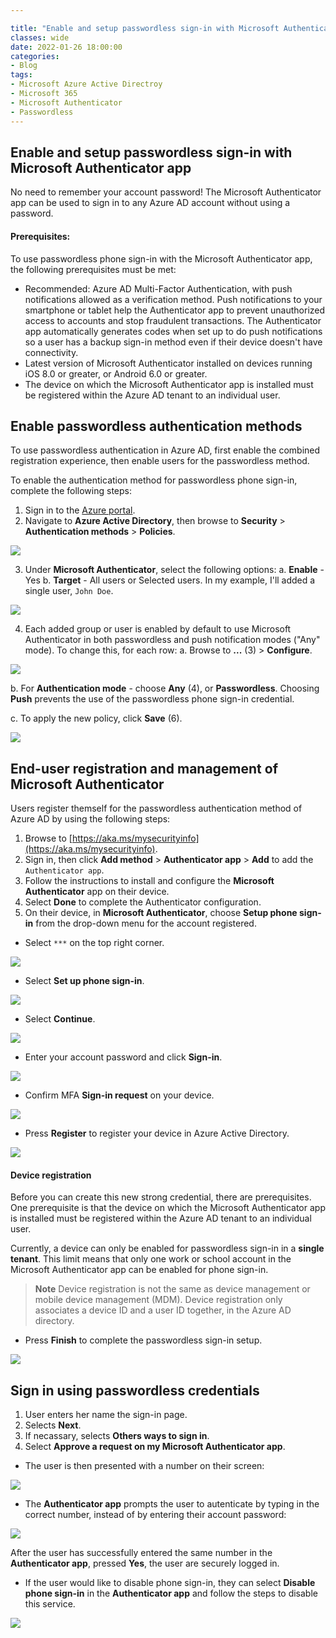 ```yaml
---

title: "Enable and setup passwordless sign-in with Microsoft Authenticator app"
classes: wide
date: 2022-01-26 18:00:00
categories:
- Blog
tags:
- Microsoft Azure Active Directroy
- Microsoft 365
- Microsoft Authenticator
- Passwordless
---
```

## Enable and setup passwordless sign-in with Microsoft Authenticator app

No need to remember your account password! The Microsoft Authenticator app can be used to sign in to any Azure AD account without using a password.

#### Prerequisites:
To use passwordless phone sign-in with the Microsoft Authenticator app, the following prerequisites must be met:

-   Recommended: Azure AD Multi-Factor Authentication, with push notifications allowed as a verification method. Push notifications to your smartphone or tablet help the Authenticator app to prevent unauthorized access to accounts and stop fraudulent transactions. The Authenticator app automatically generates codes when set up to do push notifications so a user has a backup sign-in method even if their device doesn't have connectivity.
-   Latest version of Microsoft Authenticator installed on devices running iOS 8.0 or greater, or Android 6.0 or greater.
-   The device on which the Microsoft Authenticator app is installed must be registered within the Azure AD tenant to an individual user.

## Enable passwordless authentication methods

To use passwordless authentication in Azure AD, first enable the combined registration experience, then enable users for the passwordless method.

To enable the authentication method for passwordless phone sign-in, complete the following steps:

1. Sign in to the [Azure portal](https://portal.azure.com).
2. Navigate to **Azure Active Directory**, then browse to **Security** > **Authentication methods** > **Policies**. 

![](/assets/images/PASSWORDLESS/01.png)

3. Under **Microsoft Authenticator**, select the following options:
a. **Enable** - Yes
b. **Target** - All users or Selected users.  In my example, I'll added a single user, `John Doe`.

![](/assets/images/PASSWORDLESS/02.png)

4. Each added group or user is enabled by default to use Microsoft Authenticator in both passwordless and push notification modes ("Any" mode). To change this, for each row:
a.  Browse to  **...** (3)  >  **Configure**.

![](/assets/images/PASSWORDLESS/03.png)

b.  For  **Authentication mode**  - choose  **Any** (4), or  **Passwordless**. Choosing  **Push**  prevents the use of the passwordless phone sign-in credential.

c.  To apply the new policy, click  **Save** (6).

![](/assets/images/PASSWORDLESS/04.png)

## End-user registration and management of Microsoft Authenticator

Users register themself for the passwordless authentication method of Azure AD by using the following steps:

1. Browse to [https://aka.ms/mysecurityinfo](https://aka.ms/mysecurityinfo).
2. Sign in, then click **Add method** > **Authenticator app** > **Add** to add the `Authenticator app`.
3. Follow the instructions to install and configure the **Microsoft Authenticator** app on their device.
4. Select **Done** to complete the Authenticator configuration.
5. On their device, in **Microsoft Authenticator**, choose **Setup phone sign-in** from the drop-down menu for the account registered.

* Select `***` on the top right corner.

![](/assets/images/PASSWORDLESS/05.jpg)

* Select **Set up phone sign-in**.

![](/assets/images/PASSWORDLESS/06.jpg)

* Select **Continue**.

![](/assets/images/PASSWORDLESS/07.jpg)

* Enter your account password and click **Sign-in**.

![](/assets/images/PASSWORDLESS/08.jpg)

* Confirm MFA **Sign-in request** on your device.

![](/assets/images/PASSWORDLESS/09.jpg)

* Press **Register** to register your device in Azure Active Directory.

![](/assets/images/PASSWORDLESS/10.jpg)

#### Device registration
Before you can create this new strong credential, there are prerequisites. One prerequisite is that the device on which the Microsoft Authenticator app is installed must be registered within the Azure AD tenant to an individual user.

Currently, a device can only be enabled for passwordless sign-in in a **single tenant**. This limit means that only one work or school account in the Microsoft Authenticator app can be enabled for phone sign-in.

>**Note** Device registration is not the same as device management or mobile device management (MDM). Device registration only associates a device ID and a user ID together, in the Azure AD directory.

* Press **Finish** to complete the passwordless sign-in setup.

![](/assets/images/PASSWORDLESS/11.jpg)


## Sign in using passwordless credentials

1. User enters her name the sign-in page.
2. Selects **Next**.
3. If necassary, selects **Others ways to sign in**.
4. Select **Approve a request on my Microsoft Authenticator app**.

* The user is then presented with a number on their screen:

![](/assets/images/PASSWORDLESS/12.png)

* The **Authenticator app** prompts the user to autenticate by typing in the correct number, instead of by entering their account password:

![](/assets/images/PASSWORDLESS/13.jpg)

After the user has successfully entered the same number in the **Authenticator app**, pressed **Yes**, the user are securely logged in.

* If the user would like to disable phone sign-in, they can select **Disable phone sign-in** in the **Authenticator app** and follow the steps to disable this service.

![](/assets/images/PASSWORDLESS/15.jpg)
